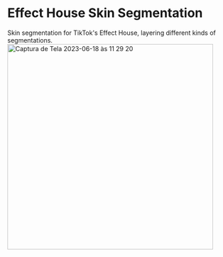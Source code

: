 # Effect House Skin Segmentation
Skin segmentation for TikTok's Effect House, layering different kinds of segmentations.
<img width="463" alt="Captura de Tela 2023-06-18 às 11 29 20" src="https://github.com/jepharaujo/effect-house-skin-segmentation/assets/63349553/41095bcd-5db2-46f8-a067-68f8bbe5bf2c">
